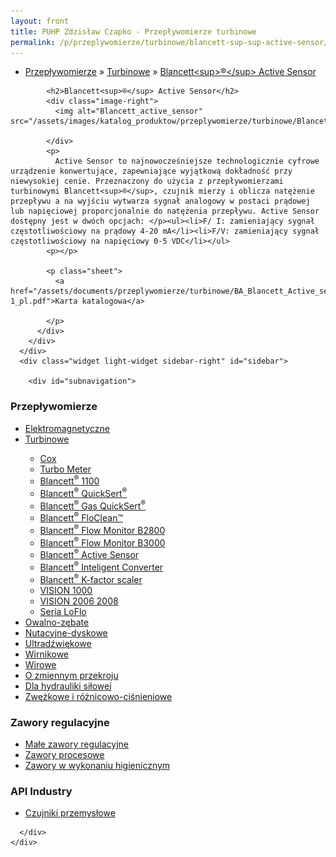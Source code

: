 ```yaml
---
layout: front
title: PUHP Zdzisław Czapko - Przepływomierze turbinowe
permalink: /p/przeplywomierze/turbinowe/blancett-sup-sup-active-sensor/
---
```


<div id="content">
  <div class="wrapper-with-color-background">
    <div class="content-area-blog blog-background-sidebar-right">
      <div class="mainarea-left" id="mainarea">
        <div class="blogpost-blog3">
          <div class="post-content">
            <ul class="meta">
<li>
<a href="/p/przeplywomierze">Przepływomierze</a>
»
<a href="/p/przeplywomierze/turbinowe">Turbinowe</a>
»
<a href="/p/przeplywomierze/turbinowe/blancett-sup-sup-active-sensor">Blancett&lt;sup&gt;®&lt;/sup&gt; Active Sensor</a>
</li>
</ul>

            <h2>Blancett<sup>®</sup> Active Sensor</h2>
            <div class="image-right">
              <img alt="Blancett_active_sensor" src="/assets/images/katalog_produktow/przeplywomierze/turbinowe/Blancett_Active_Sensor.png">

            </div>
            <p>
              Active Sensor to najnowocześniejsze technologicznie cyfrowe urządzenie konwertujące, zapewniające wyjątkową dokładność przy niewysokiej cenie. Przeznaczony do użycia z przepływomierzami turbinowymi Blancett<sup>®</sup>, czujnik mierzy i oblicza natężenie przepływu a na wyjściu wytwarza sygnał analogowy w postaci prądowej lub napięciowej proporcjonalnie do natężenia przepływu. Active Sensor dostępny jest w dwóch opcjach: </p><ul><li>F/ I: zamieniający sygnał częstotliwościowy na prądowy 4-20 mA</li><li>F/V: zamieniający sygnał częstotliwościowy na napięciowy 0-5 VDC</li></ul>
            <p></p>
            
            <p class="sheet">
              <a href="/assets/documents/przeplywomierze/turbinowe/BA_Blancett_Active_sensor-1_pl.pdf">Karta katalogowa</a>

            </p>
          </div>
        </div>
      </div>
      <div class="widget light-widget sidebar-right" id="sidebar">
        
        <div id="subnavigation">
<h3>Przepływomierze</h3>
<ul class="subcategories">
<li class="category"><a href="/p/przeplywomierze/elektromagnetyczne">Elektromagnetyczne</a></li>
<li class="category"><a href="/p/przeplywomierze/turbinowe">Turbinowe</a></li>
<div class="light-widget">
<ul class="products">
<li class="product"><a href="/p/przeplywomierze/turbinowe/cox">Cox</a></li>
<li class="product"><a href="/p/przeplywomierze/turbinowe/turbo-meter">Turbo Meter</a></li>
<li class="product"><a href="/p/przeplywomierze/turbinowe/blancett-sup-sup-1100">Blancett<sup>®</sup> 1100</a></li>
<li class="product"><a href="/p/przeplywomierze/turbinowe/blancett-sup-sup-quicksert-sup-sup">Blancett<sup>®</sup> QuickSert<sup>®</sup></a></li>
<li class="product"><a href="/p/przeplywomierze/turbinowe/blancett-sup-sup-gas-quicksert-sup-sup">Blancett<sup>®</sup> Gas QuickSert<sup>®</sup></a></li>
<li class="product"><a href="/p/przeplywomierze/turbinowe/blancett-sup-sup-floclean">Blancett<sup>®</sup> FloClean™</a></li>
<li class="product"><a href="/p/przeplywomierze/turbinowe/blancett-sup-sup-flow-monitor-b2800">Blancett<sup>®</sup> Flow Monitor B2800</a></li>
<li class="product"><a href="/p/przeplywomierze/turbinowe/blancett-sup-sup-flow-monitor-b3000">Blancett<sup>®</sup> Flow Monitor B3000</a></li>
<li class="product"><a href="/p/przeplywomierze/turbinowe/blancett-sup-sup-active-sensor">Blancett<sup>®</sup> Active Sensor</a></li>
<li class="product"><a href="/p/przeplywomierze/turbinowe/blancett-sup-sup-inteligent-converter">Blancett<sup>®</sup> Inteligent Converter</a></li>
<li class="product"><a href="/p/przeplywomierze/turbinowe/blancett-sup-sup-k-factor-scaler">Blancett<sup>®</sup> K-factor scaler</a></li>
<li class="product"><a href="/p/przeplywomierze/turbinowe/vision-1000">VISION 1000</a></li>
<li class="product"><a href="/p/przeplywomierze/turbinowe/vision-2006-2008">VISION 2006 2008</a></li>
<li class="product"><a href="/p/przeplywomierze/turbinowe/seria-loflo">Seria LoFlo</a></li>
</ul>
</div>
<li class="category"><a href="/p/przeplywomierze/owalno-zebate">Owalno-zębate</a></li>
<li class="category"><a href="/p/przeplywomierze/nutacyjne-dyskowe">Nutacyjne-dyskowe</a></li>
<li class="category"><a href="/p/przeplywomierze/ultradzwiekowe">Ultradźwiękowe</a></li>
<li class="category"><a href="/p/przeplywomierze/wirnikowe">Wirnikowe</a></li>
<li class="category"><a href="/p/przeplywomierze/wirowe">Wirowe</a></li>
<li class="category"><a href="/p/przeplywomierze/o-zmiennym-przekroju">O zmiennym przekroju</a></li>
<li class="category"><a href="/p/przeplywomierze/dla-hydrauliki-silowej">Dla hydrauliki siłowej</a></li>
<li class="category"><a href="/p/przeplywomierze/zwezkowe-i-roznicowo-cisnieniowe">Zwężkowe i różnicowo-ciśnieniowe</a></li>
</ul>
<h3>Zawory regulacyjne</h3>
<ul class="subcategories">
<li class="category"><a href="/p/zawory-regulacyjne/male-zawory-regulacyjne">Małe zawory regulacyjne</a></li>
<li class="category"><a href="/p/zawory-regulacyjne/zawory-procesowe">Zawory procesowe</a></li>
<li class="category"><a href="/p/zawory-regulacyjne/zawory-w-wykonaniu-higienicznym">Zawory w wykonaniu higienicznym</a></li>
</ul>
<h3>API Industry</h3>
<ul class="subcategories">
<li class="category"><a href="/p/api-industry/czujniki-przemyslowe">Czujniki przemysłowe</a></li>
</ul>
</div>

      </div>
    </div>
  </div>
</div>